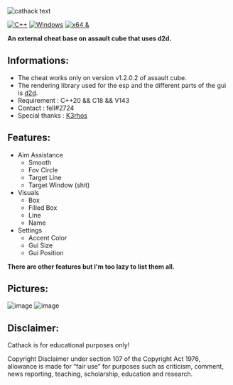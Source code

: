 ![cathack text](https://user-images.githubusercontent.com/88662570/215319126-253b5d67-040e-48fb-834c-7dc4c0a11083.png)

[![C++](https://img.shields.io/badge/Language-C%2B%2B-%23f34b7d.svg?style=flat)](https://en.wikipedia.org/wiki/C%2B%2B) 
[![Windows](https://img.shields.io/badge/Platform-Windows-0078d7.svg?style=flat)](https://en.wikipedia.org/wiki/Microsoft_Windows) 
[![x64 &](https://img.shields.io/badge/Arch-x64-green.svg?style=flat)](https://en.wikipedia.org/wiki/X64) 

**An external cheat base on assault cube that uses d2d.**

## Informations:

* The cheat works only on version v1.2.0.2 of assault cube.
* The rendering library used for the esp and the different parts of the gui is [d2d].
* Requirement : C++20 && C18 && V143
* Contact : fell#2724 
* Special thanks : [K3rhos]


## Features:

* Aim Assistance
  * Smooth
  * Fov Circle
  * Target Line
  * Target Window (shit)
* Visuals
  * Box
  * Filled Box
  * Line
  * Name 
* Settings
  * Accent Color
  * Gui Size
  * Gui Position 

**There are other features but I'm too lazy to list them all.** 

## Pictures:

![image](https://user-images.githubusercontent.com/88662570/215320760-755c501d-f002-46eb-a148-b94c5d451fdf.png)
![image](https://user-images.githubusercontent.com/88662570/215321867-7dddca29-4f68-4555-84be-010c7a399f83.png)


## Disclaimer:

Cathack is for educational purposes only!

Copyright Disclaimer under section 107 of the Copyright Act 1976, allowance is made for “fair use” for purposes such as criticism, comment, news reporting, teaching, scholarship, education and research.

[d2d]: https://github.com/coltonon/D2DOverlay
[K3rhos]: https://github.com/K3rhos
